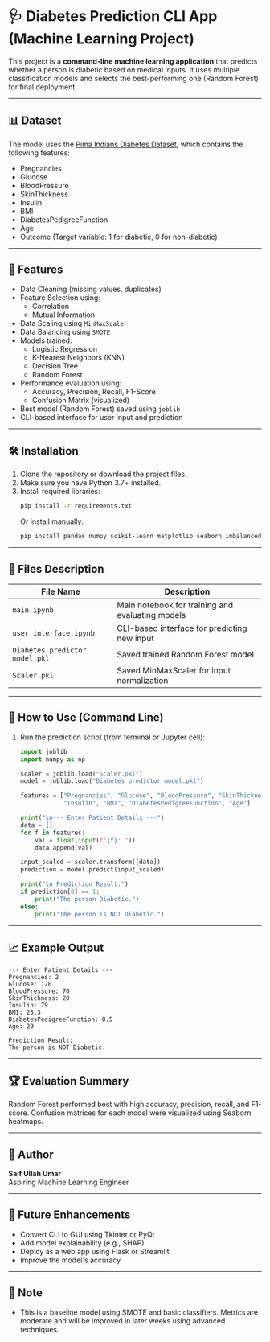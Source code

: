 
# 🩺 Diabetes Prediction CLI App (Machine Learning Project)

This project is a **command-line machine learning application** that predicts whether a person is diabetic based on medical inputs. It uses multiple classification models and selects the best-performing one (Random Forest) for final deployment.

---

## 📊 Dataset

The model uses the [Pima Indians Diabetes Dataset](https://www.kaggle.com/datasets/uciml/pima-indians-diabetes-database), which contains the following features:

- Pregnancies
- Glucose
- BloodPressure
- SkinThickness
- Insulin
- BMI
- DiabetesPedigreeFunction
- Age
- Outcome (Target variable: 1 for diabetic, 0 for non-diabetic)

---

## 🚀 Features

- Data Cleaning (missing values, duplicates)
- Feature Selection using:
  - Correlation
  - Mutual Information
- Data Scaling using `MinMaxScaler`
- Data Balancing using `SMOTE`
- Models trained:
  - Logistic Regression
  - K-Nearest Neighbors (KNN)
  - Decision Tree
  - Random Forest
- Performance evaluation using:
  - Accuracy, Precision, Recall, F1-Score
  - Confusion Matrix (visualized)
- Best model (Random Forest) saved using `joblib`
- CLI-based interface for user input and prediction

---

## 🛠️ Installation

1. Clone the repository or download the project files.
2. Make sure you have Python 3.7+ installed.
3. Install required libraries:
   ```bash
   pip install -r requirements.txt
   ```
   Or install manually:
   ```bash
   pip install pandas numpy scikit-learn matplotlib seaborn imbalanced-learn joblib
   ```

---

## 📁 Files Description

| File Name              | Description                                      |
|------------------------|--------------------------------------------------|
| `main.ipynb`  | Main notebook for training and evaluating models |
| `user interface.ipynb` | CLI-based interface for predicting new input     |
| `Diabetes predictor model.pkl` | Saved trained Random Forest model     |
| `Scaler.pkl`           | Saved MinMaxScaler for input normalization       |

---

## 🧪 How to Use (Command Line)

1. Run the prediction script (from terminal or Jupyter cell):
   ```python
   import joblib
   import numpy as np

   scaler = joblib.load("Scaler.pkl")
   model = joblib.load("Diabetes predictor model.pkl")

   features = ["Pregnancies", "Glucose", "BloodPressure", "SkinThickness",
               "Insulin", "BMI", "DiabetesPedigreeFunction", "Age"]

   print("\n--- Enter Patient Details ---")
   data = []
   for f in features:
       val = float(input(f"{f}: "))
       data.append(val)

   input_scaled = scaler.transform([data])
   prediction = model.predict(input_scaled)

   print("\n Prediction Result:")
   if prediction[0] == 1:
       print("The person Diabetic.")
   else:
       print("The person is NOT Diabetic.")
   ```

---

## 📈 Example Output

```
--- Enter Patient Details ---
Pregnancies: 2
Glucose: 120
BloodPressure: 70
SkinThickness: 20
Insulin: 79
BMI: 25.3
DiabetesPedigreeFunction: 0.5
Age: 29

Prediction Result:
The person is NOT Diabetic.
```

---

## 🏆 Evaluation Summary

Random Forest performed best with high accuracy, precision, recall, and F1-score. Confusion matrices for each model were visualized using Seaborn heatmaps.

---

## 🤖 Author

**Saif Ullah Umar**  
Aspiring Machine Learning Engineer

---

## 📌 Future Enhancements

- Convert CLI to GUI using Tkinter or PyQt
- Add model explainability (e.g., SHAP)
- Deploy as a web app using Flask or Streamlit
- Improve the model's accuracy
---

## 🚧 Note

- This is a baseline model using SMOTE and basic classifiers. Metrics are moderate and will be improved in later weeks using advanced techniques.
